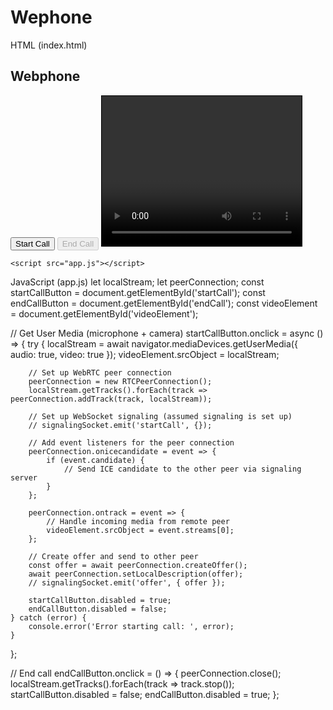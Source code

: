 # Wephone
HTML (index.html)
<!DOCTYPE html>
<html lang="en">
<head>
    <meta charset="UTF-8">
    <meta name="viewport" content="width=device-width, initial-scale=1.0">
    <title>Webphone</title>
    <style>
        #videoElement {
            width: 320px;
            height: 240px;
            border: 1px solid black;
        }
    </style>
</head>
<body>
    <h2>Webphone</h2>
    <button id="startCall">Start Call</button>
    <button id="endCall" disabled>End Call</button>
    <video id="videoElement" autoplay></video>

    <script src="app.js"></script>
</body>
</html>
JavaScript (app.js)
let localStream;
let peerConnection;
const startCallButton = document.getElementById('startCall');
const endCallButton = document.getElementById('endCall');
const videoElement = document.getElementById('videoElement');

// Get User Media (microphone + camera)
startCallButton.onclick = async () => {
    try {
        localStream = await navigator.mediaDevices.getUserMedia({ audio: true, video: true });
        videoElement.srcObject = localStream;

        // Set up WebRTC peer connection
        peerConnection = new RTCPeerConnection();
        localStream.getTracks().forEach(track => peerConnection.addTrack(track, localStream));

        // Set up WebSocket signaling (assumed signaling is set up)
        // signalingSocket.emit('startCall', {});

        // Add event listeners for the peer connection
        peerConnection.onicecandidate = event => {
            if (event.candidate) {
                // Send ICE candidate to the other peer via signaling server
            }
        };

        peerConnection.ontrack = event => {
            // Handle incoming media from remote peer
            videoElement.srcObject = event.streams[0];
        };

        // Create offer and send to other peer
        const offer = await peerConnection.createOffer();
        await peerConnection.setLocalDescription(offer);
        // signalingSocket.emit('offer', { offer });

        startCallButton.disabled = true;
        endCallButton.disabled = false;
    } catch (error) {
        console.error('Error starting call: ', error);
    }
};

// End call
endCallButton.onclick = () => {
    peerConnection.close();
    localStream.getTracks().forEach(track => track.stop());
    startCallButton.disabled = false;
    endCallButton.disabled = true;
};
